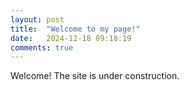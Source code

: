 ```yaml
---
layout: post
title:  "Welcome to my page!"
date:   2024-12-18 09:18:19
comments: true
---
```

Welcome! The site is under construction.